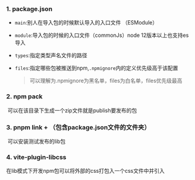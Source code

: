 ### 1. package.json

- `main`:别人在导入包的时候默认导入的入口文件 （ESModule）

- `module`:导入包的时候的入口文件（commonJs）node 12版本以上也支持es导入

- `types`:指定类型声名文件的路径

- `files`:指定哪些包被推送到npm,`.npmignore`内的定义优先级高于该配置

  > 可以理解为.npmignore为黑名单，files为白名单，files优先级最高

### 2. npm pack

​	可以在该目录下生成一个zip文件就是publish要发布的包

### 3. pnpm link + （包含package.json文件的文件夹）

​	可以安装测试发布的lib包

### 4. vite-plugin-libcss

在lib模式下开发npm包可以将外部的css打包入一个css文件中并引入